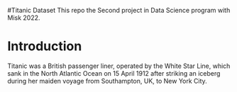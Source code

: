
#Titanic Dataset 
This repo the Second project in Data Science program with Misk 2022.

# Introduction
Titanic was a British passenger liner, operated by the White Star Line, which sank in the North Atlantic Ocean on 15 April 1912 
after striking an iceberg during her maiden voyage from Southampton, UK, to New York City.

